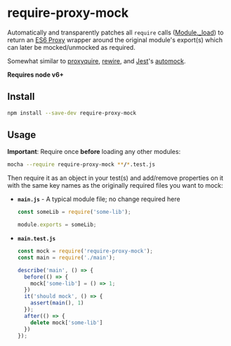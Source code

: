 # require-proxy-mock

Automatically and transparently patches all `require` calls ([Module._load]) to return an [ES6 Proxy] wrapper around the original module's export(s) which can later be mocked/unmocked as required.

Somewhat similar to [proxyquire], [rewire], and [Jest]'s [automock].

**Requires node v6+**

[Module._load]: https://github.com/nodejs/node/blob/47038242767c69a495ccf754246983c320352eb5/lib/module.js#L432
[proxyquire]: https://github.com/thlorenz/proxyquire
[rewire]: https://github.com/jhnns/rewire
[jest]: http://facebook.github.io/jest
[automock]: http://facebook.github.io/jest/docs/configuration.html#automock-boolean

[ES6 Proxy]: https://developer.mozilla.org/en/docs/Web/JavaScript/Reference/Global_Objects/Proxy

## Install

```sh
npm install --save-dev require-proxy-mock
```

## Usage

**Important**: Require once **before** loading any other modules:

```sh
mocha --require require-proxy-mock **/*.test.js
```

Then require it as an object in your test(s) and add/remove properties on it with the same key names as the originally required files you want to mock:

* **`main.js`** - A typical module file; no change required here

    ```js
    const someLib = require('some-lib');

    module.exports = someLib;
    ```

* **`main.test.js`**

    ```js
    const mock = require('require-proxy-mock');
    const main = require('./main');

    describe('main', () => {
      before(() => {
        mock['some-lib'] = () => 1;
      })
      it('should mock', () => {
        assert(main(), 1)
      });
      after(() => {
        delete mock['some-lib']
      })
    });

    ```



